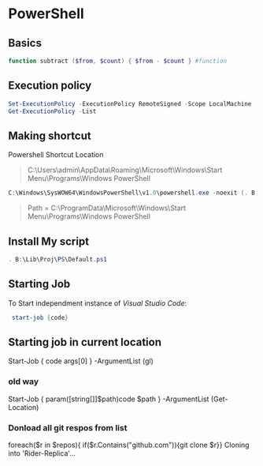 # PowerShell

## Basics

```powershell
function subtract ($from, $count) { $from - $count } #function
```

## Execution policy

```powershell
Set-ExecutionPolicy -ExecutionPolicy RemoteSigned -Scope LocalMachine
Get-ExecutionPolicy -List
```

## Making shortcut

Powershell Shortcut Location
>C:\Users\admin\AppData\Roaming\Microsoft\Windows\Start Menu\Programs\Windows PowerShell
```powershell
C:\Windows\SysWOW64\WindowsPowerShell\v1.0\powershell.exe -noexit (. B:\Lib\Proj\PS\Default.ps1)
```
>Path = C:\ProgramData\Microsoft\Windows\Start Menu\Programs\Windows PowerShell


## Install My script

```powershell
. B:\Lib\Proj\PS\Default.ps1
```

## Starting Job
To Start independment instance of *Visual Studio Code*:

```powershell
 start-job {code}
```

## Starting job in current location 

Start-Job { code args[0] } -ArgumentList (gl)

### old way
Start-Job { param([string[]]$path)code $path } -ArgumentList (Get-Location)

### Donload all git respos from list

 foreach($r in $repos){ if($r.Contains("github.com")){git clone $r}}
Cloning into 'Rider-Replica'...